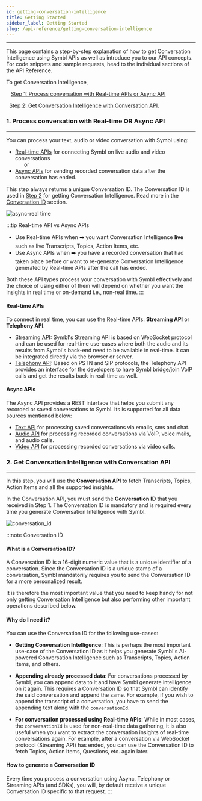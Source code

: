 ```yaml
---
id: getting-conversation-intelligence
title: Getting Started
sidebar_label: Getting Started
slug: /api-reference/getting-conversation-intelligence
---
```

---
 
This page contains a step-by-step explanation of how to get Conversation Intelligence using Symbl APIs as well as introduce you to our API concepts. For code snippets and sample requests, head to the individual sections of the API Reference.
 
To get Conversation Intelligence,
 
&nbsp;&nbsp; [Step 1: Process conversation with Real-time APIs or Async API](#1-process-conversation-with-real-time-or-async-api) <br/>
 
&nbsp;&nbsp;[Step 2: Get Conversation Intelligence with Conversation API.](#2-get-conversation-intelligence-with-conversation-api)
 
### 1. Process conversation with Real-time OR Async API
---
You can process your text, audio or video conversation with Symbl using:
- [Real-time APIs](#real-time-apis) for connecting Symbl on live audio and video conversations<br/>
&nbsp;&nbsp;&nbsp;&nbsp;&nbsp; or
- [Async APIs](#async-apis) for sending recorded conversation data after the conversation has ended.
 
This step always returns a unique Conversation ID. The Conversation ID is used in [Step 2](#2-get-conversation-intelligence-with-conversation-api) for getting Conversation Intelligence. Read more in the [Conversation ID](#what-is-a-conversation-id) section.
 
![async-real time](/img/real-time-async-flow-diagram.png)
 
 
:::tip Real-time API vs Async APIs
 
- Use Real-time APIs when ➡️ you want Conversation Intelligence **live** such as live Transcripts, Topics, Action Items, etc.
- Use Async APIs when ➡️ you have a recorded conversation that had taken place before or want to re-generate Conversation Intelligence generated by Real-time APIs after the call has ended.
 
Both these API types process your conversation with Symbl effectively and the choice of using either of them will depend on whether you want the insights in real time or on-demand i.e., non-real time.
:::
 
#### Real-time APIs
 
To connect in real time, you can use the Real-time APIs: **Streaming API** or **Telephony API**.
 
- [Streaming API](/docs/streamingapi/introduction):
Symbl's Streaming API is based on WebSocket protocol and can be used for real-time use-cases where both the audio and its results from Symbl's back-end need to be available in real-time. It can be integrated directly via the browser or server.
- [Telephony API](/docs/telephony/introduction):
Based on PSTN and SIP protocols, the Telephony API provides an interface for the developers to have Symbl bridge/join VoIP calls and get the results back in real-time as well.
 
#### Async APIs
The Async API provides a REST interface that helps you submit any recorded or saved conversations to Symbl. Its is supported for all data sources mentioned below:
 
- [Text API](/docs/async-api/overview/text/post-text) for processing saved conversations via emails, sms and chat.
- [Audio API](/docs/async-api/overview/audio/post-audio) for processing recorded conversations via VoIP, voice mails, and audio calls.
- [Video API](/docs/async-api/overview/video/post-video) for processing recorded conversations via video calls.
 
### 2. Get Conversation Intelligence with Conversation API
---
 
In this step, you will use the **Conversation API** to fetch Transcripts, Topics, Action Items and all the supported insights.
 
In the Conversation API, you must send the **Conversation ID** that you received in Step 1. The Conversation ID is mandatory and is required every time you generate Conversation Intelligence with Symbl.
 
![conversation_id](/img/conversation_id.png)
 
:::note Conversation ID
#### What is a Conversation ID?
A Conversation ID is a 16-digit numeric value that is a unique identifier of a conversation. Since the Conversation ID is a unique stamp of a conversation, Symbl mandatorily requires you to send the Conversation ID for a more personalized result.
 
It is therefore the most important value that you need to keep handy for not only getting Conversation Intelligence but also performing other important operations described below.
 
#### Why do I need it?
You can use the Conversation ID for the following use-cases:
 
- **Getting Conversation Intelligence**: This is perhaps the most important use-case of the Conversation ID as it helps you generate Symbl's AI- powered Conversation Intelligence such as Transcripts, Topics, Action Items, and others.
 
- **Appending already processed data**: For conversations processed by Symbl, you can append data to it and have Symbl generate intelligence on it again. This requires a Conversation ID so that Symbl can identify the said conversation and append the same. For example, if you wish to append the transcript of a conversation, you have to send the appending text along with the `conversationId`.
 
- **For conversation processed using Real-time APIs**: While in most cases, the `conversationId` is used for non-real-time data gathering, it is also useful when you want to extract the conversation insights of real-time conversations again. For example, after a conversation via WebSocket protocol (Streaming API) has ended, you can use the Conversation ID to fetch Topics, Action Items, Questions, etc. again later.
 
 
#### How to generate a Conversation ID
 
Every time you process a conversation using Async, Telephony or Streaming APIs (and SDKs), you will, by default receive a unique Conversation ID specific to that request.
:::

